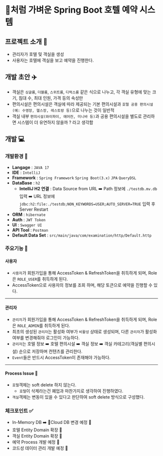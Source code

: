 # 🎐처럼 가벼운 Spring Boot 호텔 예약 시스템

## 프로젝트 소개 📑
- 관리자가 호텔 및 객실을 생성
- 사용자는 호텔에 객실을 보고 예약을 진행한다.

## 개발 초안 ✈️
- 객실은 `싱글룸`, `더블룸`, `스위트룸`, `디럭스룸` 같은 식으로 나누고, 각 객실 유형에 맞는 크기, 침대 수, 최대 인원, 가격 등의 속성만
- 편의시설은 편의시설은 객실에 따라 제공되는 기본 편의시설과 `호텔 공용 편의시설(예: 수영장, 헬스장, 레스토랑 등)`으로 나누는 것이 일반적
- 객실 내부 `편의시설(와이파이, 에어컨, 미니바 등)`과 공용 편의시설을 별도로 관리하면 시스템이 더 유연하지 않을까 ? 라고 생각함

## 개발 💻
### 개발환경 📝
- **Langage** : `JAVA 17`
- **IDE** : `IntelliJ`
- **Framework** : `Spring Framework` `Spring Boot(3.x)` `JPA` `QueryDSL`
- **DataBase** : `h2`
  - **IntelliJ H2 연결** : Data Source from URL ➡️ Path 정보에 `./testdb.mv.db` 입력 ➡️ URL 정보에 `jdbc:h2:file:./testdb;NON_KEYWORDS=USER;AUTO_SERVER=TRUE` 입력 후 Server Restart
- **ORM** : `hibernate`
- **Auth** : `JWT Token`
- **UI** : `Swagger UI`
- **API Tool** : `Postman`
- **Default Data Set** : `src/main/java/com/examination/http/Default.http`

### 주요기능 📌
#### 사용자
- `사용자`가 회원가입을 통해 AccessToken & RefreshToken을 취득하게 되며, Role은 `ROLE_USER`를 취득하게 된다.
- AccessToken으로 사용자의 정보를 조회 하며, 해당 토큰으로 예약을 진행할 수 있다.
---
#### 관리자
- `관리자`가 회원가입을 통해 AccessToken & RefreshToken을 취득하게 되며, Role은 `ROLE_ADMIN`를 취득하게 된다.
- 최초의 생성된 `관리자`는 활성화 여부가 `비활성` 상태로 생성되며, 다른 `관리자`가 활성화 여부를 변경해줘야 로그인이 가능하다.
- `관리자`는 호텔 정보 ➡️ 호텔 편의시설 ➡️ 객실 정보 ➡️ 객실 카테고리(객실별 편의시설) 순으로 저장하며 컨텐츠를 관리한다.
- `Event`들은 반드시 AccessToken이 존재해야 가능하다.
---
#### Process Issue 🔄
- `호텔`객체는 soft delete 하지 않는다.
  - `호텔`이 삭제라는건 폐업과 마찬가지로 생각하여 진행하였다.
- `객실`객체는 변동이 있을 수 있다고 판단하여 soft delete 방식으로 구성했다.

### 체크포인트 ✅
- In-Memory DB ➡️ Cloud DB 변경 예정 🚧
- 호텔 Entity Domain 확장 🚧
- 객실 Entity Domain 확장 🚧
- 예약 Process 개발 예정 🚧
- 코드성 데이터 관리 개발 예정 🚧
